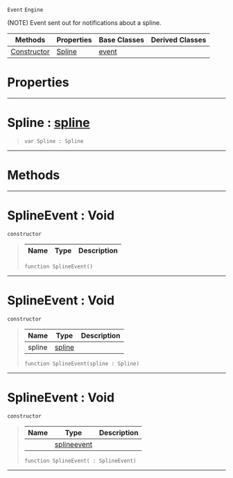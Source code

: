  `Event` `Engine`



(NOTE) Event sent out for notifications about a spline.

|Methods|Properties|Base Classes|Derived Classes|
|---|---|---|---|
|[ Constructor](https://github.com/zeroengineteam/ZeroDocs/code_reference/class_reference/splineevent.markdown#splineevent-void)|[ Spline](https://github.com/zeroengineteam/ZeroDocs/code_reference/class_reference/splineevent.markdown#spline-zero-engine-docum)|[event](https://github.com/zeroengineteam/ZeroDocs/code_reference/class_reference/event.markdown)| |


 #  Properties


---  
 #  Spline : [spline](https://github.com/zeroengineteam/ZeroDocs/code_reference/class_reference/spline.markdown)

> 
> ``` lang=cpp, name=Zilch
> var Spline : Spline


---  
 #  Methods


---  
 #  SplineEvent : Void

 `constructor`

> 
> |Name|Type|Description|
> |---|---|---|
> ``` lang=cpp, name=Zilch
> function SplineEvent()
> ``` 


---  
 #  SplineEvent : Void

 `constructor`

> 
> |Name|Type|Description|
> |---|---|---|
> |spline|[spline](https://github.com/zeroengineteam/ZeroDocs/code_reference/class_reference/spline.markdown)| |
> ``` lang=cpp, name=Zilch
> function SplineEvent(spline : Spline)
> ``` 


---  
 #  SplineEvent : Void

 `constructor`

> 
> |Name|Type|Description|
> |---|---|---|
> ||[splineevent](https://github.com/zeroengineteam/ZeroDocs/code_reference/class_reference/splineevent.markdown)| |
> ``` lang=cpp, name=Zilch
> function SplineEvent( : SplineEvent)
> ``` 


---  
 

 
